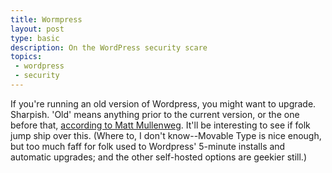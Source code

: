 ```yaml
---
title: Wormpress
layout: post
type: basic
description: On the WordPress security scare
topics: 
 - wordpress
 - security
---
```


If you're running an old version of Wordpress, you might want to upgrade. Sharpish. 'Old' means anything prior to the current version, or the one before that, [according to Matt Mullenweg](http://wordpress.org/development/2009/09/keep-wordpress-secure/). It'll be interesting to see if folk jump ship over this. (Where to, I don't know--Movable Type is nice enough, but too much faff for folk used to Wordpress' 5-minute installs and automatic upgrades; and the other self-hosted options are geekier still.) 